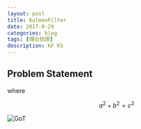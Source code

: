 ```yaml
---
layout: post
title: KalmanFilter
date: 2017-8-29
categories: blog
tags: [理论梳理]
description: KF KS
---
```


## Problem Statement

where

$$a^2 + b^2 = c^2$$

![GoT](https://pic4.zhimg.com/v2-6c5677f554fb887fc18a235e8e1f21d7_b.jpg)
